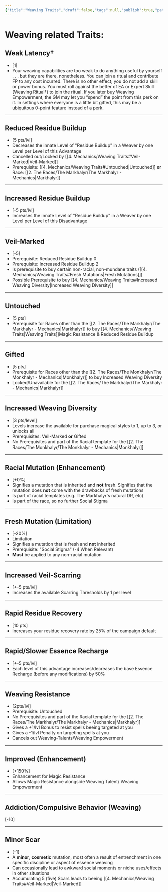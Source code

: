 ```yaml
---
{"title":"Weaving Traits","draft":false,"tags":null,"publish":true,"path":"4. Mechanics/Weaving Traits.md","permalink":"/4-mechanics/weaving-traits/","PassFrontmatter":true}
---
```


# Weaving related Traits:

## Weak Latency†
- [1]
- Your weaving capabilities are too weak to do anything useful by yourself . . . but they are there, nonetheless. You can join a ritual and contribute FP to any cost incurred. There is no other effect; you do not add a skill or power bonus. You must roll against the better of EA or Expert Skill (Weaving Ritual†) to join the ritual. If you later buy Weaving Empowerment, the GM may let you “spend” the point from this perk on it. In settings where everyone is a little bit gifted, this may be a ubiquitous 0-point feature instead of a perk.

---
## Reduced Residue Buildup
- [5 pts/lvl]
- Decreases the innate Level of "Residue Buildup" in a Weaver by one Level per Level of this Advantage
- Cancelled out/Locked by [[4. Mechanics/Weaving Traits#Veil-Marked\|Veil-Marked]]
- Prerequisite: [[4. Mechanics/Weaving Traits#Untouched\|Untouched]] **or** Race: [[2. The Races/The Markhalyr/The Markhalyr - Mechanics\|Markhalyr]]

---
## Increased Residue Buildup
- [-5 pts/lvl]
- Increases the innate Level of "Residue Buildup" in a Weaver by one Level per Level of this Disadvantage

---
## Veil-Marked
- [-5]
- Prerequisite: Reduced Residue Buildup 0
- Prerequisite: Increased Residue Buildup 2
- Is prerequisite to buy certain non-racial, non-mundane traits ([[4. Mechanics/Weaving Traits#Fresh Mutations\|Fresh Mutations]])
- Possible Prerequisite to buy [[4. Mechanics/Weaving Traits#Increased Weaving Diversity\|Increased Weaving Diversity]]

---
## Untouched
- [5 pts]
- Prerequisite for Races other than the [[2. The Races/The Markhalyr/The Markhalyr - Mechanics\|Markhalyr]] to buy [[4. Mechanics/Weaving Traits\|Weaving Traits]]Magic Resistance & Reduced Residue Buildup

---
## Gifted
- [5 pts]
- Prerequisite for Races other than the [[2. The Races/The Monkhalyr/The Monkhalyr - Mechanics\|Monkhalyr]] to buy Increased Weaving Diversity
- Locked/Unavailable for the [[2. The Races/The Markhalyr/The Markhalyr - Mechanics\|Markhalyr]]

---
## Increased Weaving Diversity
- [3 pts/level]
- Levels increase the available for purchase magical styles to 1, up to 3, or unlocks all
- Prerequisites: Veil-Marked **or** Gifted
- No Prerequisites and part of the Racial template for the [[2. The Races/The Monkhalyr/The Monkhalyr - Mechanics\|Monkhalyr]]

---
## Racial Mutation (Enhancement)
- [+0%]
- Signifies a mutation that is inherited and **not** fresh. Signifies that the mutation does **not** come with the drawbacks of fresh mutations
- Is part of racial templates (e.g. The Markhalyr's natural DR, etc)
- Is part of the race, so no further Social Stigma

---
## Fresh Mutation (Limitation)
- [-20%]
- Limitation
- Signifies a mutation that is fresh and **not** inherited
-  Prerequisite: "Social Stigma" (-4 When Relevant)
- **Must** be applied to any non-racial mutation

---
## Increased Veil-Scarring
- [+-5 pts/lvl]
- Increases the available Scarring Thresholds by 1 per level

---
## Rapid Residue Recovery
- [10 pts]
- Increases your residue recovery rate by 25% of the campaign default

---
## Rapid/Slower Essence Recharge
- [+-5 pts/lvl]
- Each level of this advantage increases/decreases the base Essence Recharge (before any modifications) by 50%

---
## Weaving Resistance
- [2pts/lvl]
- Prerequisite: Untouched
- No Prerequisites and part of the Racial template for the [[2. The Races/The Markhalyr/The Markhalyr - Mechanics\|Markhalyr]]
- Gives a +1/lvl Bonus to resist spells beeing targeted at you
- Gives a -1/lvl Penalty on targeting spells at you
- Cancels out Weaving-Talents/Weaving Empowerment

---
## Improved (Enhancement)
- [+150%]
- Enhancement for Magic Resistance
- Allows Magic Resistance alongside Weaving Talent/ Weaving Empowerment

---
## Addiction/Compulsive Behavior (Weaving)
[-10]

---
## Minor Scar
- [-1]
- A **minor**, **cosmetic** mutation, most often a result of entrenchment in one specific discipline or aspect of essence weaving
- Can occasionally lead to awkward social moments or niche uses/effects in other situations
- Accumulating 5 (five) Scars leads to beeing [[4. Mechanics/Weaving Traits#Veil-Marked\|Veil-Marked]]

